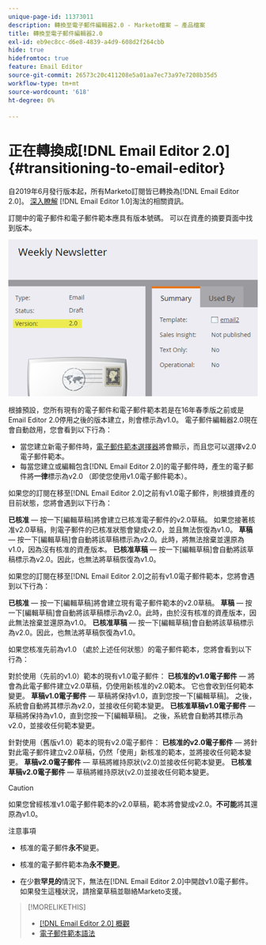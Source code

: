 ```yaml
---
unique-page-id: 11373011
description: 轉換至電子郵件編輯器2.0 - Marketo檔案 — 產品檔案
title: 轉換至電子郵件編輯器2.0
exl-id: eb9ec8cc-d6e8-4839-a4d9-608d2f264cbb
hide: true
hidefromtoc: true
feature: Email Editor
source-git-commit: 26573c20c411208e5a01aa7ec73a97e7208b35d5
workflow-type: tm+mt
source-wordcount: '618'
ht-degree: 0%

---
```


# 正在轉換成[!DNL Email Editor 2.0] {#transitioning-to-email-editor}

自2019年6月發行版本起，所有Marketo訂閱皆已轉換為[!DNL Email Editor 2.0]。 [深入瞭解](https://nation.marketo.com/docs/DOC-7038) [!DNL Email Editor 1.0]淘汰的相關資訊。

訂閱中的電子郵件和電子郵件範本應具有版本號碼。 可以在資產的摘要頁面中找到版本。

![](assets/five-5.png)

根據預設，您所有現有的電子郵件和電子郵件範本若是在16年春季版之前或是Email Editor 2.0停用之後的版本建立，則會標示為v1.0。 電子郵件編輯器2.0現在會自動啟用，您會看到以下行為：

* 當您建立新電子郵件時，[電子郵件範本選擇器](email-template-picker-overview.md)將會顯示，而且您可以選擇v2.0電子郵件範本。
* 每當您建立或編輯包含[!DNL Email Editor 2.0]的電子郵件時，產生的電子郵件將&#x200B;**一律**&#x200B;標示為v2.0 （即使您使用v1.0電子郵件範本）。

如果您的訂閱在移至[!DNL Email Editor 2.0]之前有v1.0電子郵件，則根據資產的目前狀態，您將會遇到以下行為：

**已核准** — 按一下[編輯草稿]將會建立已核准電子郵件的v2.0草稿。 如果您接著核准v2.0草稿，則電子郵件的已核准狀態會變成v2.0，並且無法恢復為v1.0。
**草稿** — 按一下[編輯草稿]會自動將該草稿標示為v2.0。此時，將無法捨棄並還原為v1.0，因為沒有核准的資產版本。
**已核准草稿** — 按一下[編輯草稿]會自動將該草稿標示為v2.0。因此，也無法將草稿恢復為v1.0。

如果您的訂閱在移至[!DNL Email Editor 2.0]之前有v1.0電子郵件範本，您將會遇到以下行為：

**已核准** — 按一下[編輯草稿]將會建立現有電子郵件範本的v2.0草稿。
**草稿** — 按一下[編輯草稿]會自動將該草稿標示為v2.0。此時，由於沒有核准的資產版本，因此無法捨棄並還原為v1.0。
**已核准草稿** — 按一下[編輯草稿]會自動將該草稿標示為v2.0。因此，也無法將草稿恢復為v1.0。

如果您核准先前為v1.0 （處於上述任何狀態）的電子郵件範本，您將會看到以下行為：

對於使用（先前的v1.0）範本的現有v1.0電子郵件：
**已核准的v1.0電子郵件** — 將會為此電子郵件建立v2.0草稿，仍使用新核准的v2.0範本。 它也會收到任何範本變更。
**草稿v1.0電子郵件** — 草稿將保持v1.0，直到您按一下[編輯草稿]。 之後，系統會自動將其標示為v2.0，並接收任何範本變更。
**已核准草稿v1.0電子郵件** — 草稿將保持為v1.0，直到您按一下[編輯草稿]。 之後，系統會自動將其標示為v2.0，並接收任何範本變更。

針對使用（舊版v1.0）範本的現有v2.0電子郵件：
**已核准的v2.0電子郵件** — 將針對此電子郵件建立v2.0草稿，仍然「使用」新核准的範本，並將接收任何範本變更。
**草稿v2.0電子郵件** — 草稿將維持原狀(v2.0)並接收任何範本變更。
**已核准草稿v2.0電子郵件** — 草稿將維持原狀(v2.0)並接收任何範本變更。

>[!CAUTION]
>
>如果您曾經核准v1.0電子郵件範本的v2.0草稿，範本將會變成v2.0。**不可能**&#x200B;將其還原為v1.0。

注意事項

* 核准的電子郵件&#x200B;**永不**&#x200B;變更。

* 核准的電子郵件範本為&#x200B;**永不變更**。

* 在少數&#x200B;**罕見的**&#x200B;情況下，無法在[!DNL Email Editor 2.0]中開啟v1.0電子郵件。 如果發生這種狀況，請捨棄草稿並聯絡Marketo支援。

>[!MORELIKETHIS]
>
>* [[!DNL Email Editor 2.0] 概觀](/help/marketo/product-docs/email-marketing/general/email-editor-2/email-editor-v2-0-overview.md)
>* [電子郵件範本語法](/help/marketo/product-docs/email-marketing/general/email-editor-2/email-template-syntax.md)
